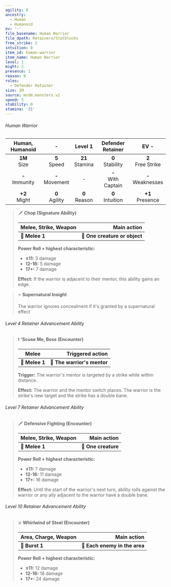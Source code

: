 ```yaml
---
agility: 0
ancestry:
  - Human
  - Humanoid
ev: '-'
file_basename: Human Warrior
file_dpath: Retainers/Statblocks
free_strike: 2
intuition: 0
item_id: human-warrior
item_name: Human Warrior
level: 1
might: 2
presence: 1
reason: 0
roles:
  - Defender Retainer
size: 1M
source: mcdm.monsters.v1
speed: 5
stability: 0
stamina: '21'
---
```


###### Human Warrior

|   Human, Humanoid   |          -          |       Level 1       |    Defender Retainer    |          EV -          |
| :-----------------: | :-----------------: | :-----------------: | :---------------------: | :--------------------: |
|  **1M**<br/> Size   |  **5**<br/> Speed   | **21**<br/> Stamina |  **0**<br/> Stability   | **2**<br/> Free Strike |
| **-**<br/> Immunity | **-**<br/> Movement |          -          | **-**<br/> With Captain | **-**<br/> Weaknesses  |
|  **+2**<br/> Might  | **0**<br/> Agility  |  **0**<br/> Reason  |  **0**<br/> Intuition   |  **+1**<br/> Presence  |

> 🗡 **Chop (Signature Ability)**
>
> | **Melee, Strike, Weapon** |               **Main action** |
> | ------------------------- | ----------------------------: |
> | **📏 Melee 1**            | **🎯 One creature or object** |
>
> **Power Roll + highest characteristic:**
>
> - **≤11:** 3 damage
> - **12-16:** 5 damage
> - **17+:** 7 damage
>
> **Effect:** If the warrior is adjacent to their mentor, this ability gains an edge.

> ⭐️ **Supernatural Insight**
>
> The warrior ignores concealment if it's granted by a supernatural effect

###### Level 4 Retainer Advancement Ability

> ❗️ **'Scuse Me, Boss (Encounter)**
>
> | **Melee**      |        **Triggered action** |
> | -------------- | --------------------------: |
> | **📏 Melee 1** | **🎯 The warrior's mentor** |
>
> **Trigger:** The warrior's mentor is targeted by a strike while within distance.
>
> **Effect:** The warrior and the mentor switch places. The warrior is the strike's new target and the strike has a double bane.

###### Level 7 Retainer Advancement Ability

> 🗡 **Defensive Fighting (Encounter)**
>
> | **Melee, Strike, Weapon** |     **Main action** |
> | ------------------------- | ------------------: |
> | **📏 Melee 1**            | **🎯 One creature** |
>
> **Power Roll + highest characteristic:**
>
> - **≤11:** 7 damage
> - **12-16:** 11 damage
> - **17+:** 16 damage
>
> **Effect:** Until the start of the warrior's next turn, ability rolls against the warrior or any ally adjacent to the warrior have a double bane.

###### Level 10 Retainer Advancement Ability

> ❇️ **Whirlwind of Steel (Encounter)**
>
> | **Area, Charge, Weapon** |               **Main action** |
> | ------------------------ | ----------------------------: |
> | **📏 Burst 1**           | **🎯 Each enemy in the area** |
>
> **Power Roll + highest characteristic:**
>
> - **≤11:** 12 damage
> - **12-16:** 18 damage
> - **17+:** 24 damage

